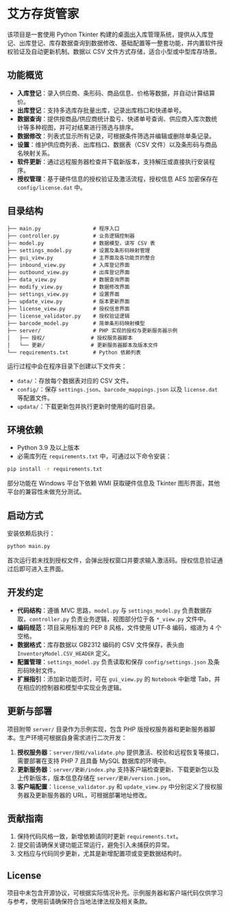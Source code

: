 # 艾方存货管家

该项目是一套使用 Python Tkinter 构建的桌面出入库管理系统，提供从入库登记、出库登记、库存数据查询到数据修改、基础配置等一整套功能，并内置软件授权验证及自动更新机制。数据以 CSV 文件方式存储，适合小型或中型库存场景。

## 功能概览

- **入库登记**：录入供应商、条形码、商品信息、价格等数据，并自动计算结算价。
- **出库登记**：支持多选库存批量出库，记录出库档口和快递单号。
- **数据查询**：提供按商品/供应商统计盈亏、快递单号查询、供应商入库次数统计等多种视图，并可对结果进行筛选与排序。
- **数据修改**：列表式显示所有记录，可根据条件筛选并编辑或删除单条记录。
- **设置**：维护供应商列表、出库档口、数据表（CSV 文件）以及条形码与商品名映射关系。
- **软件更新**：通过远程服务器检查并下载新版本，支持解压或直接执行安装程序。
- **授权管理**：基于硬件信息的授权验证及激活流程，授权信息 AES 加密保存在 `config/license.dat` 中。

## 目录结构

```
├── main.py                 # 程序入口
├── controller.py           # 业务逻辑控制器
├── model.py                # 数据模型，读写 CSV 表
├── settings_model.py       # 设置及条形码映射管理
├── gui_view.py             # 主界面及各功能页的整合
├── inbound_view.py         # 入库登记界面
├── outbound_view.py        # 出库登记界面
├── data_view.py            # 数据查询界面
├── modify_view.py          # 数据修改界面
├── settings_view.py        # 设置界面
├── update_view.py          # 版本更新界面
├── license_view.py         # 授权信息界面
├── license_validator.py    # 授权验证逻辑
├── barcode_model.py        # 简单条形码映射模型
├── server/                 # PHP 实现的授权与更新服务器示例
│   ├── 授权/               # 授权服务器脚本
│   └── 更新/               # 更新服务器脚本及版本文件
└── requirements.txt        # Python 依赖列表
```

运行过程中会在程序目录下创建以下文件夹：

- `data/`：存放每个数据表对应的 CSV 文件。
- `config/`：保存 `settings.json`、`barcode_mappings.json` 以及 `license.dat` 等配置文件。
- `updata/`：下载更新包并执行更新时使用的临时目录。

## 环境依赖

- Python 3.9 及以上版本
- 必需库列在 `requirements.txt` 中，可通过以下命令安装：

```bash
pip install -r requirements.txt
```

部分功能在 Windows 平台下依赖 WMI 获取硬件信息及 Tkinter 图形界面，其他平台的兼容性未做充分测试。

## 启动方式

安装依赖后执行：

```bash
python main.py
```

首次运行若未找到授权文件，会弹出授权窗口并要求输入激活码。授权信息验证通过后即可进入主界面。

## 开发约定

- **代码结构**：遵循 MVC 思路，`model.py` 与 `settings_model.py` 负责数据存取，`controller.py` 负责业务逻辑，视图部分位于各 `*_view.py` 文件中。
- **编码规范**：项目采用标准的 PEP 8 风格，文件使用 UTF‑8 编码，缩进为 4 个空格。
- **数据格式**：库存数据以 GB2312 编码的 CSV 文件保存，表头由 `InventoryModel.CSV_HEADER` 定义。
- **配置管理**：`settings_model.py` 负责读取和保存 `config/settings.json` 及条形码映射文件。
- **扩展指引**：添加新功能页时，可在 `gui_view.py` 的 `Notebook` 中新增 Tab，并在相应的控制器和模型中实现业务逻辑。

## 更新与部署

项目附带 `server/` 目录作为示例实现，包含 PHP 版授权服务器和更新服务器脚本。生产环境可根据自身需求进行二次开发：

1. **授权服务器**：`server/授权/validate.php` 提供激活、校验和远程恢复等接口，需要部署在支持 PHP 7 且具备 MySQL 数据库的环境中。
2. **更新服务器**：`server/更新/index.php` 支持客户端检查更新、下载更新包以及上传新版本，版本信息存储在 `server/更新/version.json`。
3. **客户端配置**：`license_validator.py` 和 `update_view.py` 中分别定义了授权服务器及更新服务器的 URL，可根据部署地址修改。

## 贡献指南

1. 保持代码风格一致，新增依赖请同时更新 `requirements.txt`。
2. 提交前请确保关键功能正常运行，避免引入未捕获的异常。
3. 文档应与代码同步更新，尤其是新增配置项或变更数据结构时。

## License

项目中未包含开源协议，可根据实际情况补充。示例服务器和客户端代码仅供学习与参考，使用前请确保符合当地法律法规及相关条款。

